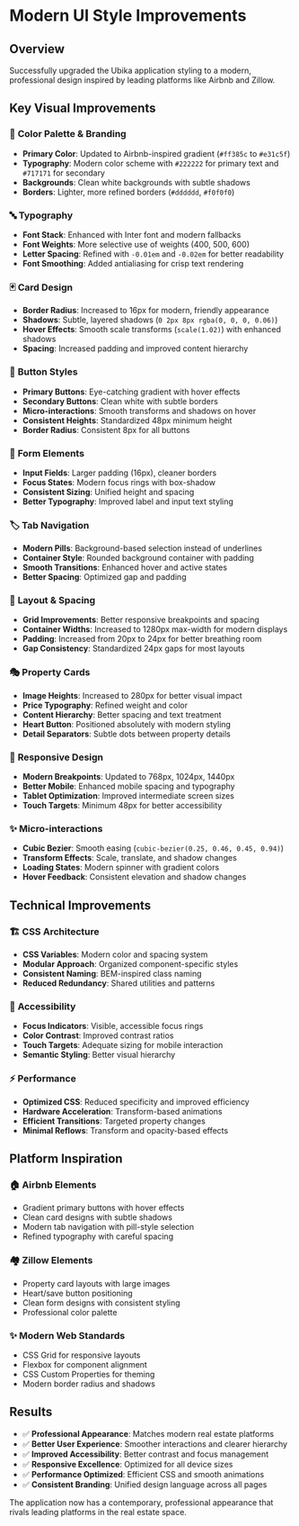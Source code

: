 # Modern UI Style Improvements

## Overview
Successfully upgraded the Ubika application styling to a modern, professional design inspired by leading platforms like Airbnb and Zillow.

## Key Visual Improvements

### 🎨 **Color Palette & Branding**
- **Primary Color**: Updated to Airbnb-inspired gradient (`#ff385c` to `#e31c5f`)
- **Typography**: Modern color scheme with `#222222` for primary text and `#717171` for secondary
- **Backgrounds**: Clean white backgrounds with subtle shadows
- **Borders**: Lighter, more refined borders (`#dddddd`, `#f0f0f0`)

### 🔤 **Typography**
- **Font Stack**: Enhanced with Inter font and modern fallbacks
- **Font Weights**: More selective use of weights (400, 500, 600)
- **Letter Spacing**: Refined with `-0.01em` and `-0.02em` for better readability
- **Font Smoothing**: Added antialiasing for crisp text rendering

### 🃏 **Card Design**
- **Border Radius**: Increased to 16px for modern, friendly appearance
- **Shadows**: Subtle, layered shadows (`0 2px 8px rgba(0, 0, 0, 0.06)`)
- **Hover Effects**: Smooth scale transforms (`scale(1.02)`) with enhanced shadows
- **Spacing**: Increased padding and improved content hierarchy

### 🔘 **Button Styles**
- **Primary Buttons**: Eye-catching gradient with hover effects
- **Secondary Buttons**: Clean white with subtle borders
- **Micro-interactions**: Smooth transforms and shadows on hover
- **Consistent Heights**: Standardized 48px minimum height
- **Border Radius**: Consistent 8px for all buttons

### 📱 **Form Elements**
- **Input Fields**: Larger padding (16px), cleaner borders
- **Focus States**: Modern focus rings with box-shadow
- **Consistent Sizing**: Unified height and spacing
- **Better Typography**: Improved label and input text styling

### 🏷️ **Tab Navigation**
- **Modern Pills**: Background-based selection instead of underlines
- **Container Style**: Rounded background container with padding
- **Smooth Transitions**: Enhanced hover and active states
- **Better Spacing**: Optimized gap and padding

### 📐 **Layout & Spacing**
- **Grid Improvements**: Better responsive breakpoints and spacing
- **Container Widths**: Increased to 1280px max-width for modern displays
- **Padding**: Increased from 20px to 24px for better breathing room
- **Gap Consistency**: Standardized 24px gaps for most layouts

### 🎭 **Property Cards**
- **Image Heights**: Increased to 280px for better visual impact
- **Price Typography**: Refined weight and color
- **Content Hierarchy**: Better spacing and text treatment
- **Heart Button**: Positioned absolutely with modern styling
- **Detail Separators**: Subtle dots between property details

### 📱 **Responsive Design**
- **Modern Breakpoints**: Updated to 768px, 1024px, 1440px
- **Better Mobile**: Enhanced mobile spacing and typography
- **Tablet Optimization**: Improved intermediate screen sizes
- **Touch Targets**: Minimum 48px for better accessibility

### ✨ **Micro-interactions**
- **Cubic Bezier**: Smooth easing (`cubic-bezier(0.25, 0.46, 0.45, 0.94)`)
- **Transform Effects**: Scale, translate, and shadow changes
- **Loading States**: Modern spinner with gradient colors
- **Hover Feedback**: Consistent elevation and shadow changes

## Technical Improvements

### 🏗️ **CSS Architecture**
- **CSS Variables**: Modern color and spacing system
- **Modular Approach**: Organized component-specific styles
- **Consistent Naming**: BEM-inspired class naming
- **Reduced Redundancy**: Shared utilities and patterns

### 🎯 **Accessibility**
- **Focus Indicators**: Visible, accessible focus rings
- **Color Contrast**: Improved contrast ratios
- **Touch Targets**: Adequate sizing for mobile interaction
- **Semantic Styling**: Better visual hierarchy

### ⚡ **Performance**
- **Optimized CSS**: Reduced specificity and improved efficiency
- **Hardware Acceleration**: Transform-based animations
- **Efficient Transitions**: Targeted property changes
- **Minimal Reflows**: Transform and opacity-based effects

## Platform Inspiration

### 🏠 **Airbnb Elements**
- Gradient primary buttons with hover effects
- Clean card designs with subtle shadows
- Modern tab navigation with pill-style selection
- Refined typography with careful spacing

### 🏘️ **Zillow Elements**
- Property card layouts with large images
- Heart/save button positioning
- Clean form designs with consistent styling
- Professional color palette

### ✨ **Modern Web Standards**
- CSS Grid for responsive layouts
- Flexbox for component alignment
- CSS Custom Properties for theming
- Modern border radius and shadows

## Results

- ✅ **Professional Appearance**: Matches modern real estate platforms
- ✅ **Better User Experience**: Smoother interactions and clearer hierarchy
- ✅ **Improved Accessibility**: Better contrast and focus management
- ✅ **Responsive Excellence**: Optimized for all device sizes
- ✅ **Performance Optimized**: Efficient CSS and smooth animations
- ✅ **Consistent Branding**: Unified design language across all pages

The application now has a contemporary, professional appearance that rivals leading platforms in the real estate space.
